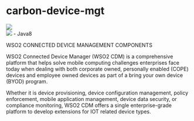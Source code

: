 # carbon-device-mgt

<a href='https://opensource.org/licenses/Apache-2.0'><img src='https://img.shields.io/badge/License-Apache%202.0-blue.svg'></a><br/>
<a href='https://wso2.org/jenkins/job/platform-builds/job/carbon-device-mgt/'><img src='https://wso2.org/jenkins/job/platform-builds/job/carbon-device-mgt/badge/icon'></a> - Java8<br/>

WSO2 CONNECTED DEVICE MANAGEMENT COMPONENTS

WSO2 Connected Device Manager (WSO2 CDM) is a comprehensive platform that helps solve mobile computing challenges enterprises face today when dealing with both corporate owned, personally enabled (COPE) devices and employee owned devices as part of a bring your own device (BYOD) program.

Whether it is device provisioning, device configuration management, policy enforcement, mobile application management, device data security, or compliance monitoring, WSO2 CDM offers a single enterprise-grade platform to develop extensions for IOT related device types.
